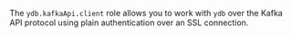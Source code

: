The `ydb.kafkaApi.client` role allows you to work with `ydb` over the Kafka API protocol using plain authentication over an SSL connection.